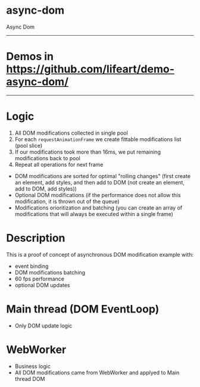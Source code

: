 # async-dom
Async Dom

------------------------------------------
# Demos in https://github.com/lifeart/demo-async-dom/
------------------------------------------

# Logic

1. All DOM modifications collected in single pool
2. For each `requestAnimationFrame` we create fittable modifications list (pool slice)
3. If our modifications took more than 16ms, we put remaining modifications back to pool
4. Repeat all operations for next frame

* DOM modifications are sorted for optimal "rolling changes" (first create an element, add styles, and then add to DOM (not create an element, add to DOM, add styles))
* Optional DOM modifications (if the performance does not allow this modification, it is thrown out of the queue)
* Modifications orioritization and batching (you can create an array of modifications that will always be executed within a single frame)

# Description
This is a proof of concept of asynchronous DOM modification example with:
* event binding
* DOM modifications batching
* 60 fps performance
* optional DOM updates

# Main thread (DOM EventLoop)
* Only DOM update logic

# WebWorker 
* Business logic
* All DOM modifications came from WebWorker and applyed to Main thread DOM
